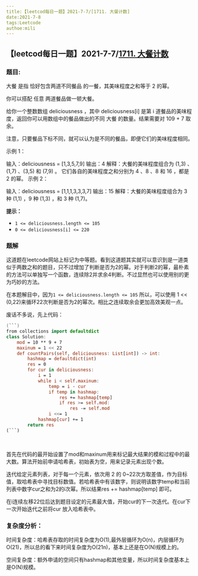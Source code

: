 ```yaml
---
title:【leetcod每日一题】2021-7-7/[1711. 大餐计数]
date:2021-7-8
tags:Leetcode
authoe:mili
---
```






## 【leetcod每日一题】2021-7-7/[1711. 大餐计数](https://leetcode-cn.com/problems/count-good-meals/)



### 题目:

大餐 是指 恰好包含两道不同餐品 的一餐，其美味程度之和等于 2 的幂。

你可以搭配 任意 两道餐品做一顿大餐。

给你一个整数数组 deliciousness ，其中 deliciousness[i] 是第 i 道餐品的美味程度，返回你可以用数组中的餐品做出的不同 大餐 的数量。结果需要对 109 + 7 取余。

注意，只要餐品下标不同，就可以认为是不同的餐品，即便它们的美味程度相同。

 

示例 1：

输入：deliciousness = [1,3,5,7,9]
输出：4
解释：大餐的美味程度组合为 (1,3) 、(1,7) 、(3,5) 和 (7,9) 。
它们各自的美味程度之和分别为 4 、8 、8 和 16 ，都是 2 的幂。
示例 2：

输入：deliciousness = [1,1,1,3,3,3,7]
输出：15
解释：大餐的美味程度组合为 3 种 (1,1) ，9 种 (1,3) ，和 3 种 (1,7)。

**提示：**

- `1 <= deliciousness.length <= 105`
- `0 <= deliciousness[i] <= 220`

### 题解

 	

​	这道题在leetcode网站上标记为中等题。看到这道题其实就可以意识到是一道类似于两数之和的题目，只不过增加了判断是否为2的幂。对于判断2的幂，最朴素的方法可以单独写一个函数，连续除2并求余4判断。不过显然也可以使用别的更为巧妙的方法。

​	在本题解目中，因为`1 <= deliciousness.length <= 105` 所以，可以使用 1 << (0,22)来循环22次判断是否为2的幂次。相比之连续取余会更加高效美观一点。

废话不多说，先上代码：

```kotlin
(```)
from collections import defaultdict
class Solution:
    mod = 10 ** 9 + 7
    maxinum = 1 << 22 
    def countPairs(self, deliciousness: List[int]) -> int:
        hashmap = defaultdict(int)
        res = 0
        for cur in deliciousness:
            i = 1 
            while i < self.maxinum:
                temp = i - cur
                if temp in hashmap:
                    res += hashmap[temp]
                    if res >= self.mod:
                        res -= self.mod
                i <<= 1
            hashmap[cur] += 1
        return res
(```)
```

​    

首先在代码的最开始设置了mod和maxinum用来标记最大结果的模和过程中的最大数。算法开始前申请哈希表，初始表为空，用来记录元素出现个数。

迭代给定元素列表，对于每一个元素，依次用 2 的 0~22次方取差值，作为目标值，取哈希表中寻找目标数值。若哈希表中有该数字，则说明该数字temp和当前列表中数字cur之和为2的i次幂。所以结果res += hashmap[temp] 即可。

在i连续左移22位后达到题目设定的元素最大值，开始cur的下一次迭代。在cur下一次开始迭代之前将cur 放入哈希表中。



### 复杂度分析：

时间复杂度：哈希表存取的时间复杂度为O(1),最外层循环为O(n)，内层循环为O(21)，所以总的看下来时间复杂度为O(21n)，基本上还是在O(N)规模上的。

空间复杂度：额外申请的空间只有hashmap和其他变量，所以时间复杂度基本上是O(N)规模。
